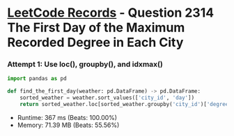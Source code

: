# [LeetCode Records](../../README.md) - Question 2314 The First Day of the Maximum Recorded Degree in Each City

### Attempt 1: Use loc(), groupby(), and idxmax()
```py
import pandas as pd

def find_the_first_day(weather: pd.DataFrame) -> pd.DataFrame:
    sorted_weather = weather.sort_values(['city_id', 'day'])
    return sorted_weather.loc[sorted_weather.groupby('city_id')['degree'].idxmax()].sort_values('city_id')
```
- Runtime: 367 ms (Beats: 100.00%)
- Memory: 71.39 MB (Beats: 55.56%)

<br>
